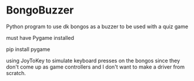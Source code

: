 # BongoBuzzer
Python program to use dk bongos as a buzzer to be used with a quiz game

must have Pygame installed 

pip install pygame

using JoyToKey to simulate keyboard presses on the bongos since they don't come up as game controllers and I don't want to make a driver from scratch.